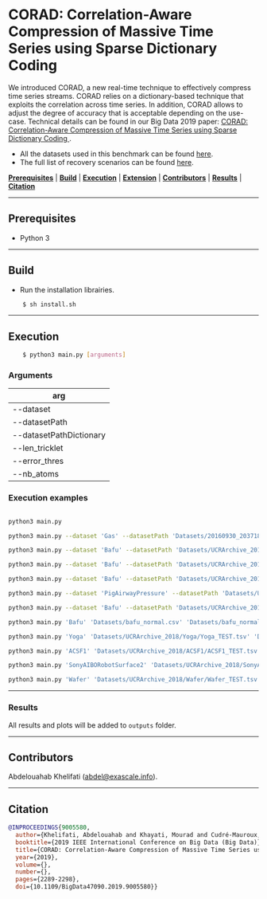# CORAD: Correlation-Aware Compression of Massive Time Series using Sparse Dictionary Coding

We introduced CORAD, a new real-time technique to effectively compress time series streams. CORAD relies on a dictionary-based technique that exploits the correlation across time series. In addition, CORAD allows to adjust the degree of accuracy that is acceptable depending on the use-case. Technical details can be found in our 
Big Data 2019 paper:  <a href = "https://exascale.info/assets/pdf/khelifati2019bigdata.pdf">CORAD: Correlation-Aware Compression of Massive Time Series using Sparse Dictionary Coding </a>. 

- All the datasets used in this benchmark can be found [here](https://github.com/eXascaleInfolab/bench-vldb20/tree/mastDatasets).
- The full list of recovery scenarios can be found [here](https://github.com/eXascaleInfolab/bench-vldb20/blob/master/TestingFramework/README.md).

[**Prerequisites**](#prerequisites) | [**Build**](#build) | [**Execution**](#execution) | [**Extension**](#extension)  | [**Contributors**](#contributors) | [**Results**](#results) | [**Citation**](#citation)

___


## Prerequisites

- Python 3

___

## Build

- Run the installation librairies. 
```bash
    $ sh install.sh
```

___

## Execution


```bash
    $ python3 main.py [arguments]
```

### Arguments

 | arg  |
 | -------- | 
 | --dataset    |
 | --datasetPath  | 
 | --datasetPathDictionary   | 
 | --len_tricklet     | 
 | --error_thres  |
 | --nb_atoms   |


### Execution examples


```bash

python3 main.py 

python3 main.py --dataset 'Gas' --datasetPath 'Datasets/20160930_203718-2.csv' --datasetPathDictionary '../Datasets/archive_ics/gas-sensor-array-temperature-modulation/20160930_203718-2.csv' --len_tricklet 40 --error_thres 0.4 --nb_atoms 4

python3 main.py --dataset 'Bafu' --datasetPath 'Datasets/UCRArchive_2018/PigAirwayPressure/PigAirwayPressure_TEST.tsv' --datasetPathDictionary 'Datasets/UCRArchive_2018/PigAirwayPressure/PigAirwayPressure_TRAIN.tsv' --len_tricklet 14 --error_thres 0.4 --nb_atoms 6

python3 main.py --dataset 'Bafu' --datasetPath 'Datasets/UCRArchive_2018/PigAirwayPressure/PigAirwayPressure_TEST.tsv' --datasetPathDictionary 'Datasets/UCRArchive_2018/PigAirwayPressure/PigAirwayPressure_TRAIN.tsv' --len_tricklet 14 --error_thres 0.4 --nb_atoms 6

python3 main.py --dataset 'Bafu' --datasetPath 'Datasets/UCRArchive_2018/PigAirwayPressure/PigAirwayPressure_TEST.tsv' --datasetPathDictionary 'Datasets/UCRArchive_2018/PigAirwayPressure/PigAirwayPressure_TRAIN.tsv' --len_tricklet 14 --error_thres 0.4 --nb_atoms 6

python3 main.py --dataset 'PigAirwayPressure' --datasetPath 'Datasets/UCRArchive_2018/PigAirwayPressure/PigAirwayPressure_TEST.tsv' --datasetPathDictionary 'Datasets/UCRArchive_2018/PigAirwayPressure/PigAirwayPressure_TRAIN.tsv' --len_tricklet 14 --error_thres 0.2 --nb_atoms 6

python3 main.py --dataset 'Bafu' --datasetPath 'Datasets/UCRArchive_2018/Wafer/Wafer_TEST.tsv' --datasetPathDictionary 'Datasets/UCRArchive_2018/Wafer/Wafer_TRAIN.tsv' --len_tricklet 14 --error_thres 0.4 --nb_atoms 6

python3 main.py 'Bafu' 'Datasets/bafu_normal.csv' 'Datasets/bafu_normal.csv' 14 0.4 1

python3 main.py 'Yoga' 'Datasets/UCRArchive_2018/Yoga/Yoga_TEST.tsv' 'Datasets/UCRArchive_2018/Yoga/Yoga_TRAIN.tsv' 20 0.4 4

python3 main.py 'ACSF1' 'Datasets/UCRArchive_2018/ACSF1/ACSF1_TEST.tsv' 'Datasets/UCRArchive_2018/ACSF1/ACSF1_TRAIN.tsv' 5 0.4 4

python3 main.py 'SonyAIBORobotSurface2' 'Datasets/UCRArchive_2018/SonyAIBORobotSurface2/SonyAIBORobotSurface2_TEST.tsv' 'Datasets/UCRArchive_2018/SonyAIBORobotSurface2/SonyAIBORobotSurface2_TRAIN.tsv' 14 0.4 6

python3 main.py 'Wafer' 'Datasets/UCRArchive_2018/Wafer/Wafer_TEST.tsv' 'Datasets/UCRArchive_2018/Wafer/Wafer_TRAIN.tsv' 14 0.4 6
```
___

### Results
All results and plots will be added to `outputs` folder. 

___

## Contributors
Abdelouahab Khelifati (abdel@exascale.info).

___

## Citation
```bibtex
@INPROCEEDINGS{9005580,
  author={Khelifati, Abdelouahab and Khayati, Mourad and Cudré-Mauroux, Philippe},
  booktitle={2019 IEEE International Conference on Big Data (Big Data)}, 
  title={CORAD: Correlation-Aware Compression of Massive Time Series using Sparse Dictionary Coding}, 
  year={2019},
  volume={},
  number={},
  pages={2289-2298},
  doi={10.1109/BigData47090.2019.9005580}}
```
